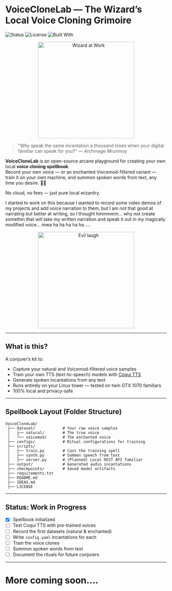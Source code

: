 # VoiceCloneLab — The Wizard’s Local Voice Cloning Grimoire

![Status](https://img.shields.io/badge/status-WIP-purple) ![License](https://img.shields.io/badge/license-MIT-green) ![Built With](https://img.shields.io/badge/built_with-Coqui%20TTS-blue)

<p align="center">
  <img src="https://media1.giphy.com/media/v1.Y2lkPTc5MGI3NjExdGE5czljamZpbDUzajI3aDJ3dGc5YXZxOWI0YWZuOTltdzYzaDBiaSZlcD12MV9pbnRlcm5hbF9naWZfYnlfaWQmY3Q9Zw/3QO7d0RBoxNd04ueF4/giphy.gif" alt="Wizard at Work" width="300"/>
</p>

> “Why speak the same incantation a thousand times when your digital familiar can speak for you?” — Archmage Mrunmoy

**VoiceCloneLab** is an open-source arcane playground for creating your own local **voice cloning spellbook**.  
Record your own voice — or an enchanted Voicemod-filtered variant — train it on your own machine, and summon spoken words from text, any time you desire. 🔮✨

No cloud, no fees — just pure local wizardry.

I started to work on this because I wanted to record some video demos of my projects and add voice narration to them, but I am not that good at narrating but better at writing, so I thought hmmmmm... why not create somethin that will take my written narration and speak it out in my magically modified voice... mwa ha ha ha ha ha ....
<p align="center">
  <img src="https://media2.giphy.com/media/v1.Y2lkPTc5MGI3NjExZWhreW01d2J0eTYzYWQyajI4eXRpdHZxOWRyOXlrenlyeWZyOWJqdiZlcD12MV9pbnRlcm5hbF9naWZfYnlfaWQmY3Q9Zw/3rgXBOmTlzyFCURutG/giphy.gif
  " alt="Evil laugh" width="300"/>
</p>


---

## What is this?

A conjurer’s kit to:
- Capture your natural and Voicemod-filtered voice samples
- Train your own TTS (text-to-speech) models with [Coqui TTS](https://github.com/coqui-ai/TTS)
- Generate spoken incantations from any text
- Runs entirely on your Linux tower — tested on twin GTX 1070 familiars
- 100% local and privacy-safe

---

## Spellbook Layout (Folder Structure)

```plaintext
VoiceCloneLab/
 ├── dataset/            # Your raw voice samples
 │   ├── natural/        # The true voice
 │   └── voicemod/       # The enchanted voice
 ├── configs/            # Ritual configurations for training
 ├── scripts/
 │   ├── train.py        # Cast the training spell
 │   ├── synth.py        # Summon speech from text
 │   ├── server.py       # (Planned) Local REST API familiar
 ├── output/             # Generated audio incantations
 ├── checkpoints/        # Saved model artifacts
 ├── requirements.txt
 ├── README.md
 ├── IDEAS.md
 ├── LICENSE
```

---

## Status: Work in Progress

- [x] Spellbook initialized
- [ ] Test Coqui TTS with pre-trained voices
- [ ] Record the first datasets (natural & enchanted)
- [ ] Write `config.yaml` incantations for each
- [ ] Train the voice clones
- [ ] Summon spoken words from text
- [ ] Document the rituals for future conjurers

---


# More coming soon....
